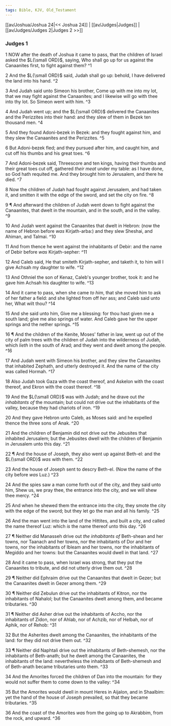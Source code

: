 ```yaml
---
tags: Bible, KJV, Old_Testament
---
```


[[av/Joshua/Joshua 24|<< Joshua 24]] | [[av/Judges|Judges]] | [[av/Judges/Judges 2|Judges 2 >>]]

### Judges 1

1 NOW after the death of Joshua it came to pass, that the children of Israel asked the $L{\small ORD}$, saying, Who shall go up for us against the Canaanites first, to fight against them? ^1

2 And the $L{\small ORD}$ said, Judah shall go up: behold, I have delivered the land into his hand. ^2

3 And Judah said unto Simeon his brother, Come up with me into my lot, that we may fight against the Canaanites; and I likewise will go with thee into thy lot. So Simeon went with him. ^3

4 And Judah went up; and the $L{\small ORD}$ delivered the Canaanites and the Perizzites into their hand: and they slew of them in Bezek ten thousand men. ^4

5 And they found Adoni-bezek in Bezek: and they fought against him, and they slew the Canaanites and the Perizzites. ^5

6 But Adoni-bezek fled; and they pursued after him, and caught him, and cut off his thumbs and his great toes. ^6

7 And Adoni-bezek said, Threescore and ten kings, having their thumbs and their great toes cut off, gathered _their_ _meat_ under my table: as I have done, so God hath requited me. And they brought him to Jerusalem, and there he died. ^7

8 Now the children of Judah had fought against Jerusalem, and had taken it, and smitten it with the edge of the sword, and set the city on fire. ^8

9 ¶ And afterward the children of Judah went down to fight against the Canaanites, that dwelt in the mountain, and in the south, and in the valley. ^9

10 And Judah went against the Canaanites that dwelt in Hebron: (now the name of Hebron before _was_ Kirjath-arba:) and they slew Sheshai, and Ahiman, and Talmai. ^10

11 And from thence he went against the inhabitants of Debir: and the name of Debir before _was_ Kirjath-sepher: ^11

12 And Caleb said, He that smiteth Kirjath-sepher, and taketh it, to him will I give Achsah my daughter to wife. ^12

13 And Othniel the son of Kenaz, Caleb's younger brother, took it: and he gave him Achsah his daughter to wife. ^13

14 And it came to pass, when she came _to_ _him_, that she moved him to ask of her father a field: and she lighted from off _her_ ass; and Caleb said unto her, What wilt thou? ^14

15 And she said unto him, Give me a blessing: for thou hast given me a south land; give me also springs of water. And Caleb gave her the upper springs and the nether springs. ^15

16 ¶ And the children of the Kenite, Moses' father in law, went up out of the city of palm trees with the children of Judah into the wilderness of Judah, which _lieth_ in the south of Arad; and they went and dwelt among the people. ^16

17 And Judah went with Simeon his brother, and they slew the Canaanites that inhabited Zephath, and utterly destroyed it. And the name of the city was called Hormah. ^17

18 Also Judah took Gaza with the coast thereof, and Askelon with the coast thereof, and Ekron with the coast thereof. ^18

19 And the $L{\small ORD}$ was with Judah; and he drave out _the_ _inhabitants_ _of_ the mountain; but could not drive out the inhabitants of the valley, because they had chariots of iron. ^19

20 And they gave Hebron unto Caleb, as Moses said: and he expelled thence the three sons of Anak. ^20

21 And the children of Benjamin did not drive out the Jebusites that inhabited Jerusalem; but the Jebusites dwell with the children of Benjamin in Jerusalem unto this day. ^21

22 ¶ And the house of Joseph, they also went up against Beth-el: and the $L{\small ORD}$ _was_ with them. ^22

23 And the house of Joseph sent to descry Beth-el. (Now the name of the city before _was_ Luz.) ^23

24 And the spies saw a man come forth out of the city, and they said unto him, Shew us, we pray thee, the entrance into the city, and we will shew thee mercy. ^24

25 And when he shewed them the entrance into the city, they smote the city with the edge of the sword; but they let go the man and all his family. ^25

26 And the man went into the land of the Hittites, and built a city, and called the name thereof Luz: which _is_ the name thereof unto this day. ^26

27 ¶ Neither did Manasseh drive out _the_ _inhabitants_ _of_ Beth-shean and her towns, nor Taanach and her towns, nor the inhabitants of Dor and her towns, nor the inhabitants of Ibleam and her towns, nor the inhabitants of Megiddo and her towns: but the Canaanites would dwell in that land. ^27

28 And it came to pass, when Israel was strong, that they put the Canaanites to tribute, and did not utterly drive them out. ^28

29 ¶ Neither did Ephraim drive out the Canaanites that dwelt in Gezer; but the Canaanites dwelt in Gezer among them. ^29

30 ¶ Neither did Zebulun drive out the inhabitants of Kitron, nor the inhabitants of Nahalol; but the Canaanites dwelt among them, and became tributaries. ^30

31 ¶ Neither did Asher drive out the inhabitants of Accho, nor the inhabitants of Zidon, nor of Ahlab, nor of Achzib, nor of Helbah, nor of Aphik, nor of Rehob: ^31

32 But the Asherites dwelt among the Canaanites, the inhabitants of the land: for they did not drive them out. ^32

33 ¶ Neither did Naphtali drive out the inhabitants of Beth-shemesh, nor the inhabitants of Beth-anath; but he dwelt among the Canaanites, the inhabitants of the land: nevertheless the inhabitants of Beth-shemesh and of Beth-anath became tributaries unto them. ^33

34 And the Amorites forced the children of Dan into the mountain: for they would not suffer them to come down to the valley: ^34

35 But the Amorites would dwell in mount Heres in Aijalon, and in Shaalbim: yet the hand of the house of Joseph prevailed, so that they became tributaries. ^35

36 And the coast of the Amorites _was_ from the going up to Akrabbim, from the rock, and upward. ^36
